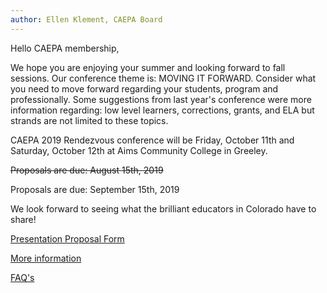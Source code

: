 ```yaml
---
author: Ellen Klement, CAEPA Board
---
```

Hello CAEPA membership,

We hope you are enjoying your summer and looking forward to fall sessions. Our conference theme is: MOVING IT FORWARD. Consider what you need to move forward regarding your students, program and professionally. Some suggestions from last year's conference were more information regarding: low level learners, corrections, grants, and ELA but strands are not limited to these topics.

CAEPA 2019 Rendezvous conference will be Friday, October 11th and Saturday, October 12th at Aims Community College in Greeley.

~~Proposals are due: August 15th, 2019~~

Proposals are due: September 15th, 2019

We look forward to seeing what the brilliant educators in Colorado have to share!

[Presentation Proposal Form](https://docs.google.com/forms/d/e/1FAIpQLSck5EsFi0ePl0E-HrOTvTlr6TlRwIitRKyj42F8xXtbjnQUdA/viewform?vc=0&c=0&w=1&usp=mail_form_link)

[More information](http://www.caepa.org/rendezvous/call-for-proposals.html)

[FAQ's](http://www.caepa.org/rendezvous/call-for-proposals-faq.html)
